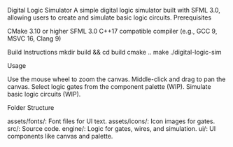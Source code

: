 Digital Logic Simulator
A simple digital logic simulator built with SFML 3.0, allowing users to create and simulate basic logic circuits.
Prerequisites

CMake 3.10 or higher
SFML 3.0
C++17 compatible compiler (e.g., GCC 9, MSVC 16, Clang 9)

Build Instructions
mkdir build && cd build
cmake ..
make
./digital-logic-sim

Usage

Use the mouse wheel to zoom the canvas.
Middle-click and drag to pan the canvas.
Select logic gates from the component palette (WIP).
Simulate basic logic circuits (WIP).

Folder Structure

assets/fonts/: Font files for UI text.
assets/icons/: Icon images for gates.
src/: Source code.
engine/: Logic for gates, wires, and simulation.
ui/: UI components like canvas and palette.


